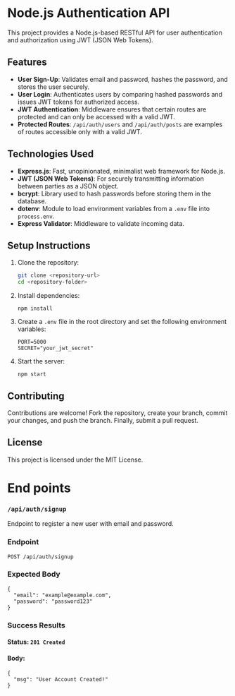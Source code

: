 # Node.js Authentication API

This project provides a Node.js-based RESTful API for user authentication and authorization using JWT (JSON Web Tokens).

## Features

- **User Sign-Up**: Validates email and password, hashes the password, and stores the user securely.
- **User Login**: Authenticates users by comparing hashed passwords and issues JWT tokens for authorized access.
- **JWT Authentication**: Middleware ensures that certain routes are protected and can only be accessed with a valid JWT.
- **Protected Routes**: `/api/auth/users` and `/api/auth/posts` are examples of routes accessible only with a valid JWT.

## Technologies Used

- **Express.js**: Fast, unopinionated, minimalist web framework for Node.js.
- **JWT (JSON Web Tokens)**: For securely transmitting information between parties as a JSON object.
- **bcrypt**: Library used to hash passwords before storing them in the database.
- **dotenv**: Module to load environment variables from a `.env` file into `process.env`.
- **Express Validator**: Middleware to validate incoming data.

## Setup Instructions

1. Clone the repository:

   ```bash
   git clone <repository-url>
   cd <repository-folder>

   ```

2. Install dependencies:
   ```
   npm install
   ```
3. Create a `.env` file in the root directory and set the following environment variables:
   ```
   PORT=5000
   SECRET="your_jwt_secret"
   ```
4. Start the server:
   ```
   npm start
   ```

## Contributing

Contributions are welcome! Fork the repository, create your branch, commit your changes, and push the branch. Finally, submit a pull request.

## License

This project is licensed under the MIT License.

# End points

### `/api/auth/signup`

Endpoint to register a new user with email and password.

### Endpoint

```
POST /api/auth/signup
```

### Expected Body

```
{
  "email": "example@example.com",
  "password": "password123"
}
```

### Success Results

#### Status: `201 Created`

#### Body:

```
{
  "msg": "User Account Created!"
}
```
